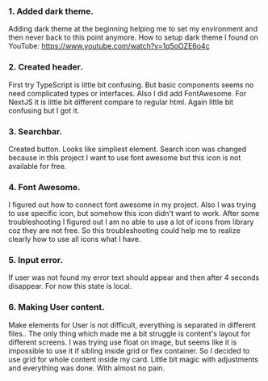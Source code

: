 ### 1. Added dark theme.

Adding dark theme at the beginning helping me to set my environment and then never back to this point anymore.
How to setup dark theme I found on YouTube:
https://www.youtube.com/watch?v=1q5oOZE6o4c

### 2. Created header.

First try TypeScript is little bit confusing. But basic components seems no need complicated types or interfaces.
Also I did add FontAwesome. For NextJS it is little bit different compare to regular html. Again little bit confusing but I got it.

### 3. Searchbar.

Created button. Looks like simpliest element.
Search icon was changed because in this project I want to use font awesome but this icon is not available for free.

### 4. Font Awesome.

I figured out how to connect font awesome in my project.
Also I was trying to use specific icon, but somehow this icon didn't want to work. After some troubleshooting I figured out I am no able to use a lot of icons from library coz they are not free. So this troubleshooting could help me to realize clearly how to use all icons what I have.

### 5. Input error.

If user was not found my error text should appear and then after 4 seconds disappear.
For now this state is local.

### 6. Making User content.

Make elements for User is not difficult, everything is separated in different files.. The only thing which made me a bit struggle is content's layout for different screens. I was trying use float on image, but seems like it is impossible to use it if sibling inside grid or flex container. So I decided to use grid for whole content inside my card. Little bit magic with adjustments and everything was done. With almost no pain.
